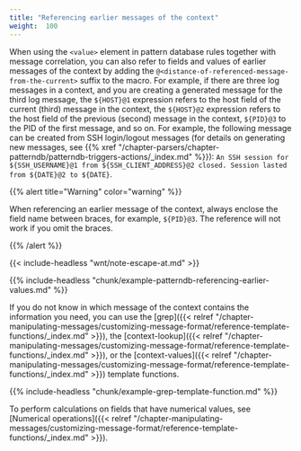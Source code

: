 ```yaml
---
title: "Referencing earlier messages of the context"
weight:  100
---
```

<!-- DISCLAIMER: This file is based on the syslog-ng Open Source Edition documentation https://github.com/balabit/syslog-ng-ose-guides/commit/2f4a52ee61d1ea9ad27cb4f3168b95408fddfdf2 and is used under the terms of The syslog-ng Open Source Edition Documentation License. The file has been modified by Axoflow. -->

When using the `<value>` element in pattern database rules together with message correlation, you can also refer to fields and values of earlier messages of the context by adding the `@<distance-of-referenced-message-from-the-current>` suffix to the macro. For example, if there are three log messages in a context, and you are creating a generated message for the third log message, the `${HOST}@1` expression refers to the host field of the current (third) message in the context, the `${HOST}@2` expression refers to the host field of the previous (second) message in the context, `${PID}@3` to the PID of the first message, and so on. For example, the following message can be created from SSH login/logout messages (for details on generating new messages, see {{% xref "/chapter-parsers/chapter-patterndb/patterndb-triggers-actions/_index.md" %}}): `An SSH session for ${SSH_USERNAME}@1 from ${SSH_CLIENT_ADDRESS}@2 closed. Session lasted from ${DATE}@2 to ${DATE}`.

{{% alert title="Warning" color="warning" %}}

When referencing an earlier message of the context, always enclose the field name between braces, for example, `${PID}@3`. The reference will not work if you omit the braces.

{{% /alert %}}

{{< include-headless "wnt/note-escape-at.md" >}}


{{% include-headless "chunk/example-patterndb-referencing-earlier-values.md" %}}


If you do not know in which message of the context contains the information you need, you can use the [grep]({{< relref "/chapter-manipulating-messages/customizing-message-format/reference-template-functions/_index.md" >}}), the [context-lookup]({{< relref "/chapter-manipulating-messages/customizing-message-format/reference-template-functions/_index.md" >}}), or the [context-values]({{< relref "/chapter-manipulating-messages/customizing-message-format/reference-template-functions/_index.md" >}}) template functions.


{{% include-headless "chunk/example-grep-template-function.md" %}}


To perform calculations on fields that have numerical values, see [Numerical operations]({{< relref "/chapter-manipulating-messages/customizing-message-format/reference-template-functions/_index.md" >}}).
